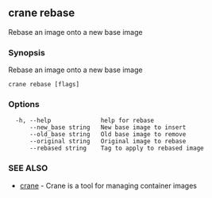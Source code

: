## crane rebase

Rebase an image onto a new base image

### Synopsis

Rebase an image onto a new base image

```
crane rebase [flags]
```

### Options

```
  -h, --help              help for rebase
      --new_base string   New base image to insert
      --old_base string   Old base image to remove
      --original string   Original image to rebase
      --rebased string    Tag to apply to rebased image
```

### SEE ALSO

- [crane](crane.md) - Crane is a tool for managing container images
